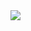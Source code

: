 <img src="https://user-images.githubusercontent.com/91862733/137334764-69a5db9b-bc76-4344-9e69-55cafc7466ee.png" >